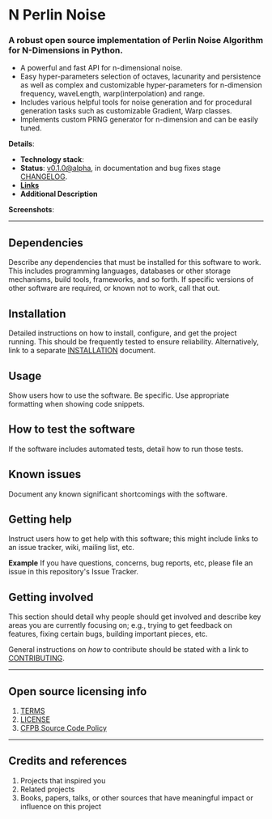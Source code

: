 # N Perlin Noise

### A robust open source implementation of Perlin Noise Algorithm for N-Dimensions in Python.
- A powerful and fast API for n-dimensional noise.
- Easy hyper-parameters selection of octaves, lacunarity and persistence
  as well as complex and customizable hyper-parameters for n-dimension
  frequency, waveLength, warp(interpolation) and range.
- Includes various helpful tools for noise generation and for procedural generation tasks
  such as customizable Gradient, Warp classes.
- Implements custom PRNG generator for n-dimension and can be easily tuned.

**Details**:
- **Technology stack**:
- **Status**: [v0.1.0@alpha](https://github.com/Amith225/NPerlinNoise/releases/tag/v0.1.0%40alpha), in documentation and bug fixes stage [CHANGELOG](docs/CHANGELOG.md).
- **[Links]()**
- **Additional Description**

**Screenshots**:

---

## Dependencies
Describe any dependencies that must be installed for this software to work.
This includes programming languages, databases or other storage mechanisms, build tools, frameworks, and so forth.
If specific versions of other software are required, or known not to work, call that out.

## Installation
Detailed instructions on how to install, configure, and get the project running.
This should be frequently tested to ensure reliability. Alternatively, link to
a separate [INSTALLATION](docs/INSTALL.md) document.

## Usage
Show users how to use the software.
Be specific.
Use appropriate formatting when showing code snippets.

## How to test the software
If the software includes automated tests, detail how to run those tests.

## Known issues
Document any known significant shortcomings with the software.

## Getting help
Instruct users how to get help with this software; this might include links to an issue tracker, wiki, mailing list, etc.

**Example**
If you have questions, concerns, bug reports, etc, please file an issue in this repository's Issue Tracker.

## Getting involved
This section should detail why people should get involved and describe key areas you are
currently focusing on; e.g., trying to get feedback on features, fixing certain bugs, building
important pieces, etc.

General instructions on _how_ to contribute should be stated with a link to [CONTRIBUTING](docs/CONTRIBUTING.md).

----

## Open source licensing info
1. [TERMS](docs/TERMS.md)
2. [LICENSE](LICENSE)
3. [CFPB Source Code Policy](https://github.com/cfpb/source-code-policy/)


----

## Credits and references
1. Projects that inspired you
2. Related projects
3. Books, papers, talks, or other sources that have meaningful impact or influence on this project

